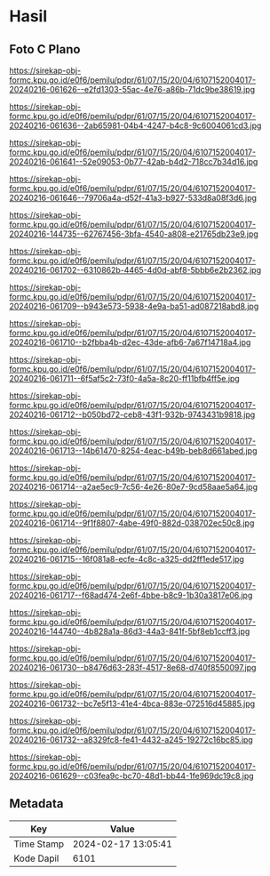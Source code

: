# Hasil

## Foto C Plano

https://sirekap-obj-formc.kpu.go.id/e0f6/pemilu/pdpr/61/07/15/20/04/6107152004017-20240216-061626--e2fd1303-55ac-4e76-a86b-71dc9be38619.jpg

https://sirekap-obj-formc.kpu.go.id/e0f6/pemilu/pdpr/61/07/15/20/04/6107152004017-20240216-061636--2ab65981-04b4-4247-b4c8-9c6004061cd3.jpg

https://sirekap-obj-formc.kpu.go.id/e0f6/pemilu/pdpr/61/07/15/20/04/6107152004017-20240216-061641--52e09053-0b77-42ab-b4d2-718cc7b34d16.jpg

https://sirekap-obj-formc.kpu.go.id/e0f6/pemilu/pdpr/61/07/15/20/04/6107152004017-20240216-061646--79706a4a-d52f-41a3-b927-533d8a08f3d6.jpg

https://sirekap-obj-formc.kpu.go.id/e0f6/pemilu/pdpr/61/07/15/20/04/6107152004017-20240216-144735--62767456-3bfa-4540-a808-e21765db23e9.jpg

https://sirekap-obj-formc.kpu.go.id/e0f6/pemilu/pdpr/61/07/15/20/04/6107152004017-20240216-061702--6310862b-4465-4d0d-abf8-5bbb6e2b2362.jpg

https://sirekap-obj-formc.kpu.go.id/e0f6/pemilu/pdpr/61/07/15/20/04/6107152004017-20240216-061709--b943e573-5938-4e9a-ba51-ad087218abd8.jpg

https://sirekap-obj-formc.kpu.go.id/e0f6/pemilu/pdpr/61/07/15/20/04/6107152004017-20240216-061710--b2fbba4b-d2ec-43de-afb6-7a67f14718a4.jpg

https://sirekap-obj-formc.kpu.go.id/e0f6/pemilu/pdpr/61/07/15/20/04/6107152004017-20240216-061711--6f5af5c2-73f0-4a5a-8c20-ff11bfb4ff5e.jpg

https://sirekap-obj-formc.kpu.go.id/e0f6/pemilu/pdpr/61/07/15/20/04/6107152004017-20240216-061712--b050bd72-ceb8-43f1-932b-9743431b9818.jpg

https://sirekap-obj-formc.kpu.go.id/e0f6/pemilu/pdpr/61/07/15/20/04/6107152004017-20240216-061713--14b61470-8254-4eac-b49b-beb8d661abed.jpg

https://sirekap-obj-formc.kpu.go.id/e0f6/pemilu/pdpr/61/07/15/20/04/6107152004017-20240216-061714--a2ae5ec9-7c56-4e26-80e7-9cd58aae5a64.jpg

https://sirekap-obj-formc.kpu.go.id/e0f6/pemilu/pdpr/61/07/15/20/04/6107152004017-20240216-061714--9f1f8807-4abe-49f0-882d-038702ec50c8.jpg

https://sirekap-obj-formc.kpu.go.id/e0f6/pemilu/pdpr/61/07/15/20/04/6107152004017-20240216-061715--16f081a8-ecfe-4c8c-a325-dd2ff1ede517.jpg

https://sirekap-obj-formc.kpu.go.id/e0f6/pemilu/pdpr/61/07/15/20/04/6107152004017-20240216-061717--f68ad474-2e6f-4bbe-b8c9-1b30a3817e06.jpg

https://sirekap-obj-formc.kpu.go.id/e0f6/pemilu/pdpr/61/07/15/20/04/6107152004017-20240216-144740--4b828a1a-86d3-44a3-841f-5bf8eb1ccff3.jpg

https://sirekap-obj-formc.kpu.go.id/e0f6/pemilu/pdpr/61/07/15/20/04/6107152004017-20240216-061730--b8476d63-283f-4517-8e68-d740f8550097.jpg

https://sirekap-obj-formc.kpu.go.id/e0f6/pemilu/pdpr/61/07/15/20/04/6107152004017-20240216-061732--bc7e5f13-41e4-4bca-883e-072516d45885.jpg

https://sirekap-obj-formc.kpu.go.id/e0f6/pemilu/pdpr/61/07/15/20/04/6107152004017-20240216-061732--a8329fc8-fe41-4432-a245-19272c16bc85.jpg

https://sirekap-obj-formc.kpu.go.id/e0f6/pemilu/pdpr/61/07/15/20/04/6107152004017-20240216-061629--c03fea9c-bc70-48d1-bb44-1fe969dc19c8.jpg


## Metadata

| Key        | Value               |
| ---------- | ------------------- |
| Time Stamp | 2024-02-17 13:05:41 |
| Kode Dapil | 6101                |



